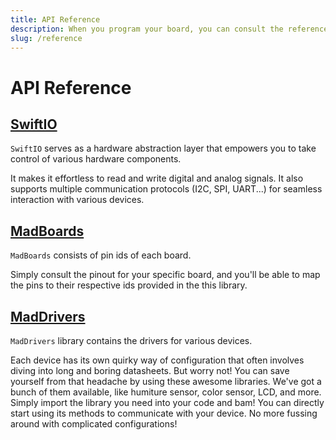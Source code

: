 ```yaml
---
title: API Reference
description: When you program your board, you can consult the references to use all functionalities.
slug: /reference
---
```


# API Reference



## [SwiftIO](https://madmachineio.github.io/SwiftIO/documentation/swiftio)

`SwiftIO` serves as a hardware abstraction layer that empowers you to take control of various hardware components.

It makes it effortless to read and write digital and analog signals. It also supports multiple communication protocols (I2C, SPI, UART...) for seamless interaction with various devices.

## [MadBoards](https://github.com/madmachineio/MadBoards)

`MadBoards` consists of pin ids of each board.

Simply consult the pinout for your specific board, and you'll be able to map the pins to their respective ids provided in the this library.

## [MadDrivers](https://github.com/madmachineio/MadDrivers)

`MadDrivers` library contains the drivers for various devices. 

Each device has its own quirky way of configuration that often involves diving into long and boring datasheets. But worry not! You can save yourself from that headache by using these awesome libraries. We've got a bunch of them available, like humiture sensor, color sensor, LCD, and more. Simply import the library you need into your code and bam! You can directly start using its methods to communicate with your device. No more fussing around with complicated configurations!